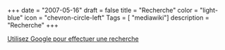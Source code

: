 +++
date = "2007-05-16"
draft = false
title = "Recherche"
color = "light-blue"
icon = "chevron-circle-left"
Tags = [ "mediawiki"]
description = "Recherche"
+++

[Utilisez Google pour effectuer une
recherche](http://www.google.fr/custom?sa=Google+Search&domains=tcweb.org&sitesearch=tcweb.org)
